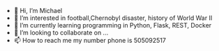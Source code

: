 - 👋 Hi, I’m Michael
- 👀 I’m interested in football,Chernobyl disaster, history of World War II
- 🌱 I’m currently learning programming in Python, Flask, REST, Docker
- 💞️ I’m looking to collaborate on ...
- 📫 How to reach me my number phone is 505092517

<!---
JimmyPage92/JimmyPage92 is a ✨ special ✨ repository because its `README.md` (this file) appears on your GitHub profile.
You can click the Preview link to take a look at your changes.
--->
